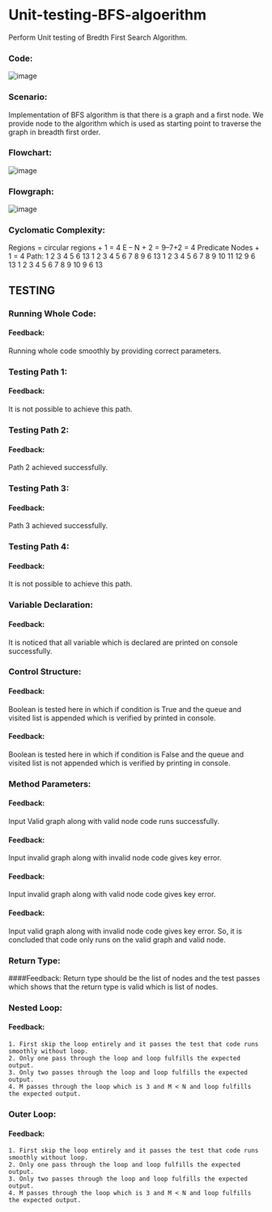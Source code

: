 # Unit-testing-BFS-algoerithm

Perform Unit testing of Bredth First Search Algorithm.

### Code:
![image](https://user-images.githubusercontent.com/52505840/154796851-e3ec7805-9a23-463b-b042-b33833925a03.png)

### Scenario:
Implementation of BFS algorithm is that there is a graph and a first node. We provide node to the algorithm which is used as starting point to traverse the graph in breadth first order.

### Flowchart:
![image](https://user-images.githubusercontent.com/52505840/154796864-5728325c-11fe-4216-a61e-8e84b082109c.png)

### Flowgraph:
![image](https://user-images.githubusercontent.com/52505840/154796867-e3fe210e-4bf8-4e46-9781-14da44375163.png)

### Cyclomatic Complexity:
Regions = circular regions + 1 = 4
E – N + 2 = 9–7+2 = 4
Predicate Nodes + 1 = 4
Path:
1 2 3 4 5 6 13
1 2 3 4 5 6 7 8 9 6 13
1 2 3 4 5 6 7 8 9 10 11 12 9 6 13
1 2 3 4 5 6 7 8 9 10 9 6 13

## TESTING
### Running Whole Code:
#### Feedback:
Running whole code smoothly by providing correct parameters.

### Testing Path 1:
#### Feedback:
It is not possible to achieve this path.

### Testing Path 2:
#### Feedback:
Path 2 achieved successfully.

### Testing Path 3:
#### Feedback:
Path 3 achieved successfully.

### Testing Path 4:
#### Feedback:
It is not possible to achieve this path.

### Variable Declaration:
#### Feedback:
It is noticed that all variable which is declared are printed on console successfully.

### Control Structure:
#### Feedback:
Boolean is tested here in which if condition is True and the queue and visited list is appended which is verified by printed in console.
#### Feedback:
Boolean is tested here in which if condition is False and the queue and visited list is not appended which is verified by printing in console.

### Method Parameters:
#### Feedback:
Input Valid graph along with valid node code runs successfully.
#### Feedback:
Input invalid graph along with invalid node code gives key error.
#### Feedback:
Input invalid graph along with valid node code gives key error.
#### Feedback:
Input valid graph along with invalid node code gives key error.
So, it is concluded that code only runs on the valid graph and valid node.

### Return Type:
####Feedback:
Return type should be the list of nodes and the test passes which shows that the return type is valid which is list of nodes.


### Nested Loop:
#### Feedback:
    1. First skip the loop entirely and it passes the test that code runs smoothly without loop.
    2. Only one pass through the loop and loop fulfills the expected output.
    3. Only two passes through the loop and loop fulfills the expected output.
    4. M passes through the loop which is 3 and M < N and loop fulfills the expected output.

### Outer Loop:
#### Feedback:
    1. First skip the loop entirely and it passes the test that code runs smoothly without loop.
    2. Only one pass through the loop and loop fulfills the expected output.
    3. Only two passes through the loop and loop fulfills the expected output.
    4. M passes through the loop which is 3 and M < N and loop fulfills the expected output.
